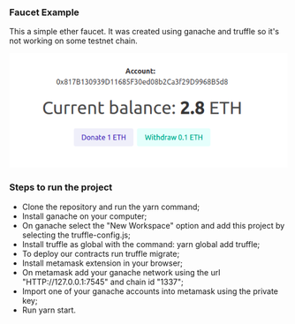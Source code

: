 ### Faucet Example
This a simple ether faucet. It was created using ganache and truffle so it's not working on some testnet chain.

![ProjectImage!](public/project.png)


### Steps to run the project
- Clone the repository and run the yarn command;
- Install ganache on your computer;
- On ganache select the "New Workspace" option and add this project by selecting the truffle-config.js;
- Install truffle as global with the command: yarn global add truffle;
- To deploy our contracts run truffle migrate;
- Install metamask extension in your browser;
- On metamask add your ganache network using the url "HTTP://127.0.0.1:7545" and chain id "1337";
- Import one of your ganache accounts into metamask using the private key;
- Run yarn start.
